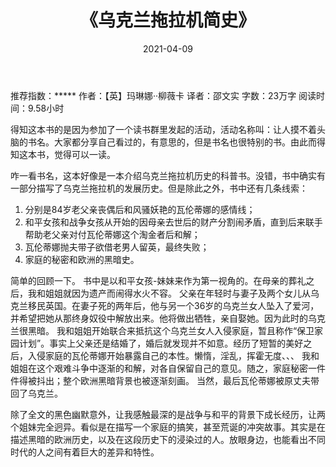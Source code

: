 ﻿---
title:  《乌克兰拖拉机简史》
date: 2021-04-09
Tags:
    - "拖拉机"
    - "拖拉机"
    - '战争女孩和和平女孩'
categories: ["books"]
---

推荐指数：*****
作者：【英】玛琳娜··柳薇卡
译者：邵文实
字数：23万字
阅读时间：9.58小时

得知这本书的是因为参加了一个读书群里发起的活动，活动名称叫：让人摸不着头脑的书名。大家都分享自己看过的，有意思的，但是书名也很特别的书。由此而得知这本书，觉得可以一读。

咋一看书名，这本好像是一本介绍乌克兰拖拉机历史的科普书。没错，书中确实有一部分描写了乌克兰拖拉机的发展历史。但是除此之外，书中还有几条线索：
1. 分别是84岁老父亲丧偶后和风骚妖艳的瓦伦蒂娜的感情线；
2. 和平女孩和战争女孩从开始的因母亲去世后的财产分割闹矛盾，直到后来联手帮助老父亲对付瓦伦蒂娜这个淘金者后和解；
3. 瓦伦蒂娜抛夫带子欲借老男人留英，最终失败；
4. 家庭的秘密和欧洲的黑暗史。

简单的回顾一下。
书中是以和平女孩-妹妹来作为第一视角的。在母亲的葬礼之后，我和姐姐就因为遗产而闹得水火不容。
父亲在年轻时与妻子及两个女儿从乌克兰移民英国。在妻子死的两年后，他与另一个36岁的乌克兰女人坠入了爱河，并希望把她从那终身奴役中解放出来。他将做出牺牲，亲自娶她。因为此时的乌克兰很黑暗。
我和姐姐开始联合来抵抗这个乌克兰女人入侵家庭，暂且称作“保卫家园计划”。事实上父亲还是结婚了，婚后就发现并不如意。经历了短暂的美好之后，入侵家庭的瓦伦蒂娜开始暴露自己的本性。懒惰，淫乱，挥霍无度、、、
我和姐姐在这个艰难斗争中逐渐的和解，对各自保留自己的意见。随之，家庭秘密一件件得被抖出；整个欧洲黑暗背景也被逐渐刻画。
当然，最后瓦伦蒂娜被原丈夫带回了乌克兰。

除了全文的黑色幽默意外，让我感触最深的是战争与和平的背景下成长经历，让两个姐妹完全迥异。看似是在描写一个家庭的搞笑，甚至荒诞的冲突故事。其实是在描述黑暗的欧洲历史，以及在这段历史下的浸染过的人。放眼身边，也能看出不同时代的人之间有着巨大的差异和特性。